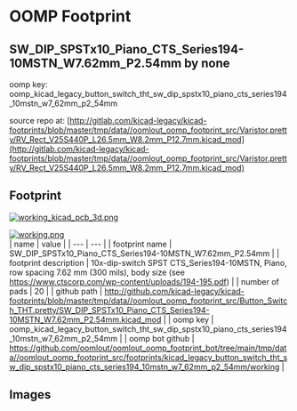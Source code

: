 # OOMP Footprint  
## SW_DIP_SPSTx10_Piano_CTS_Series194-10MSTN_W7.62mm_P2.54mm  by none  
  
oomp key: oomp_kicad_legacy_button_switch_tht_sw_dip_spstx10_piano_cts_series194_10mstn_w7_62mm_p2_54mm  
  
source repo at: [http://gitlab.com/kicad-legacy/kicad-footprints/blob/master/tmp/data//oomlout_oomp_footprint_src/Varistor.pretty/RV_Rect_V25S440P_L26.5mm_W8.2mm_P12.7mm.kicad_mod](http://gitlab.com/kicad-legacy/kicad-footprints/blob/master/tmp/data//oomlout_oomp_footprint_src/Varistor.pretty/RV_Rect_V25S440P_L26.5mm_W8.2mm_P12.7mm.kicad_mod)  
## Footprint  
  
[![working_kicad_pcb_3d.png](working_kicad_pcb_3d_600.png)](working_kicad_pcb_3d.png)  
  
[![working.png](working_600.png)](working.png)  
| name | value | 
| --- | --- | 
| footprint name | SW_DIP_SPSTx10_Piano_CTS_Series194-10MSTN_W7.62mm_P2.54mm | 
| footprint description | 10x-dip-switch SPST CTS_Series194-10MSTN, Piano, row spacing 7.62 mm (300 mils), body size  (see https://www.ctscorp.com/wp-content/uploads/194-195.pdf) | 
| number of pads | 20 | 
| github path | http://github.com/kicad-legacy/kicad-footprints/blob/master/tmp/data//oomlout_oomp_footprint_src/Button_Switch_THT.pretty/SW_DIP_SPSTx10_Piano_CTS_Series194-10MSTN_W7.62mm_P2.54mm.kicad_mod | 
| oomp key | oomp_kicad_legacy_button_switch_tht_sw_dip_spstx10_piano_cts_series194_10mstn_w7_62mm_p2_54mm | 
| oomp bot github | https://github.com/oomlout/oomlout_oomp_footprint_bot/tree/main/tmp/data//oomlout_oomp_footprint_src/footprints/kicad_legacy_button_switch_tht_sw_dip_spstx10_piano_cts_series194_10mstn_w7_62mm_p2_54mm/working | 
## Images  
